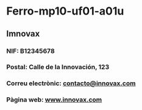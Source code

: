 # Ferro-mp10-uf01-a01u

## Imnovax
  ### NIF: B12345678
  ### Postal: Calle de la Innovación, 123
  ### Correu electrònic: contacto@innovax.com	
  ### Pàgina web: 	www.innovax.com
